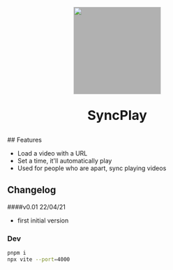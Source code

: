 <p align='center'>
  <img style="background-color: rgba(0,0,0,0.3)"src='https://raw.githubusercontent.com/nazocthun/SyncPlayer/main/public/favicon.svg' alt='' width='200'/>
</p>
<p align='center' style="font-size: 30px; font-weight: bold">SyncPlay</p>
## Features

- Load a video with a URL
- Set a time, it'll automatically play
- Used for people who are apart, sync playing videos

## Changelog

####v0.01 22/04/21
- first initial version


### Dev

```bash
pnpm i
npx vite --port=4000
```
